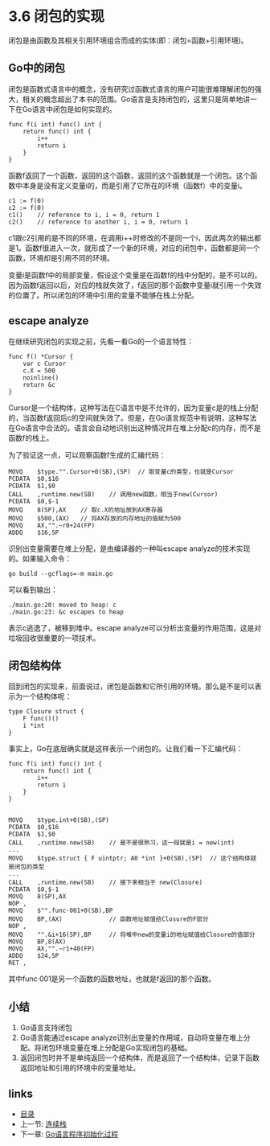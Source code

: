 # 3.6 闭包的实现

闭包是由函数及其相关引用环境组合而成的实体(即：闭包=函数+引用环境)。

## Go中的闭包

闭包是函数式语言中的概念，没有研究过函数式语言的用户可能很难理解闭包的强大，相关的概念超出了本书的范围。Go语言是支持闭包的，这里只是简单地讲一下在Go语言中闭包是如何实现的。

	func f(i int) func() int {
		return func() int {
			i++
			return i
		}
	}

函数f返回了一个函数，返回的这个函数，返回的这个函数就是一个闭包。这个函数中本身是没有定义变量i的，而是引用了它所在的环境（函数f）中的变量i。

	c1 := f(0)
	c2 := f(0)
	c1()	// reference to i, i = 0, return 1
	c2()	// reference to another i, i = 0, return 1

c1跟c2引用的是不同的环境，在调用i++时修改的不是同一个i，因此两次的输出都是1。函数f很进入一次，就形成了一个新的环境，对应的闭包中，函数都是同一个函数，环境却是引用不同的环境。

变量i是函数f中的局部变量，假设这个变量是在函数f的栈中分配的，是不可以的。因为函数f返回以后，对应的栈就失效了，f返回的那个函数中变量i就引用一个失效的位置了。所以闭包的环境中引用的变量不能够在栈上分配。

## escape analyze

在继续研究闭包的实现之前，先看一看Go的一个语言特性：

	func f() *Cursor {
		var c Cursor
		c.X = 500
		noinline()
		return &c
	}

Cursor是一个结构体，这种写法在C语言中是不允许的，因为变量c是的栈上分配的，当函数f返回后c的空间就失效了。但是，在Go语言规范中有说明，这种写法在Go语言中合法的。语言会自动地识别出这种情况并在堆上分配c的内存，而不是函数f的栈上。

为了验证这一点，可以观察函数f生成的汇编代码：

	MOVQ	$type."".Cursor+0(SB),(SP)	// 取变量c的类型，也就是Cursor
	PCDATA	$0,$16
	PCDATA	$1,$0
	CALL	,runtime.new(SB)	// 调用new函数，相当于new(Cursor)
	PCDATA	$0,$-1
	MOVQ	8(SP),AX	// 取c.X的地址放到AX寄存器
	MOVQ	$500,(AX)	// 将AX存放的内存地址的值赋为500
	MOVQ	AX,"".~r0+24(FP)
	ADDQ	$16,SP

识别出变量需要在堆上分配，是由编译器的一种叫escape analyze的技术实现的。如果输入命令：

	go build --gcflags=-m main.go

可以看到输出：

	./main.go:20: moved to heap: c
	./main.go:23: &c escapes to heap

表示c逃逸了，被移到堆中。escape analyze可以分析出变量的作用范围，这是对垃圾回收很重要的一项技术。

## 闭包结构体

回到闭包的实现来，前面说过，闭包是函数和它所引用的环境。那么是不是可以表示为一个结构体呢：

	type Closure struct {
		F func()() 
		i *int
	}

事实上，Go在底层确实就是这样表示一个闭包的。让我们看一下汇编代码：

	func f(i int) func() int {
		return func() int {
			i++
			return i
		}
	}


	MOVQ	$type.int+0(SB),(SP)
	PCDATA	$0,$16
	PCDATA	$1,$0
	CALL	,runtime.new(SB)	// 是不是很熟习，这一段就是i = new(int)	
	...	
	MOVQ	$type.struct { F uintptr; A0 *int }+0(SB),(SP)	// 这个结构体就是闭包的类型
	...
	CALL	,runtime.new(SB)	// 接下来相当于 new(Closure)
	PCDATA	$0,$-1
	MOVQ	8(SP),AX
	NOP	,
	MOVQ	$"".func·001+0(SB),BP
	MOVQ	BP,(AX)				// 函数地址赋值给Closure的F部分
	NOP	,
	MOVQ	"".&i+16(SP),BP		// 将堆中new的变量i的地址赋值给Closure的值部分
	MOVQ	BP,8(AX)
	MOVQ	AX,"".~r1+40(FP)
	ADDQ	$24,SP
	RET	,

其中func·001是另一个函数的函数地址，也就是f返回的那个函数。

## 小结

1. Go语言支持闭包
2. Go语言能通过escape analyze识别出变量的作用域，自动将变量在堆上分配。将闭包环境变量在堆上分配是Go实现闭包的基础。
3. 返回闭包时并不是单纯返回一个结构体，而是返回了一个结构体，记录下函数返回地址和引用的环境中的变量地址。

## links
 * [目录](<preface.md>)
 * 上一节: [连续栈](<03.5.md>)
 * 下一章: [Go语言程序初始化过程](<04.0.md>)
